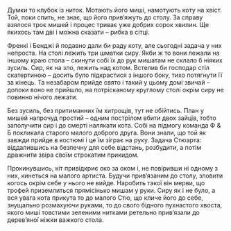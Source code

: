 Думки то клубок із ниток. Мотають його миші, намотують коту на хвіст. Той, поки спить, не знає, що його прив‘яжуть до 
столу. За справу взялося троє мишей і процес триває уже добрих сорок хвилин. Ще якихось там дві і можна сказати – рибка
в сітці.

Френкі і Бенджі й подавно дали би раду коту, але сьогодні задача у них непроста. На столі лежить три шматки сиру. Якби ж 
то вони лежали на іншому краю стола – скинути собі їх до рук мишатам не склало б ніяких зусиль. Сир, як на зло, лежить над 
котом. Встелив би господар стіл скатертиною – досить було підкрастися з іншого боку, тихо потягнути її за кінець. Та 
незабаром прийде свято і такий у цьому домі звичай – допоки воно не прийшло, на потрісканому круглому столі окрім сиру 
не повинно нічого лежати.

Без зусиль, без притиманних їм хитрощів, тут не обійтись. План у мишей напрочуд простий – одним пострілом вбити двох 
зайців, тобто заполучити сир і до смерті налякати кота. Собі на підмогу команда Ф & Б покликала старого малого доброго 
друга. Вони знали, що той як завжди прийде в костюмі і це їм зіграє на руку. Задача Стюарта: віддалившись на безпечну для 
себе відстань, розбудити, а потім дражнити звіра своїм строкатим прикидом.

Прокинувшись, кіт привідкриє око за оком і, не повіривши ні одному з них, кинеться на малого артиста. Будучи прив‘язаним 
до столу, зловити когось окрім себе у нього не вийде. Наробить такої він мерви, що трофей приземлиться прямісінько мишам 
у руки. Сиру як і не було, а вся увага кота прикута то до малого Стю, що кличе його до себе, знущально розмахуючи руками, 
то до свого бідного пухнастого хвоста, якого миші товстими зеленими нитками ретельно прив‘язали до дерев’яної ніжки важкого 
стола.